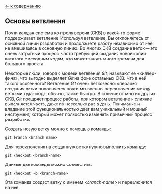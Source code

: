 [<- к содержанию](readme.md)

## Основы ветвления

Почти каждая система контроля версий (СКВ) в какой-то форме поддерживает ветвление. Используя ветвление, Вы отклоняетесь от основной линии разработки и продолжаете работу независимо от неё, не вмешиваясь в основную линию. Во многих СКВ создание веток — это очень затратный процесс, часто требующий создания новой копии каталога с исходным кодом, что может занять много времени для большого проекта.

Некоторые люди, говоря о модели ветвления *Git*, называют ее «киллер-фича», что выгодно выделяет *Git* на фоне остальных СКВ. Что в ней такого особенного? Ветвление *Git* очень легковесно: операция создания ветки выполняется почти мгновенно, переключение между ветками туда-сюда, обычно, также быстро. В отличие от многих других СКВ, *Git* поощряет процесс работы, при котором ветвление и слияние выполняется часто, даже по несколько раз в день. Понимание и владение этой функциональностью дает вам уникальный и мощный инструмент, который может полностью изменить привычный процесс разработки.

Создать новую ветку можно с помощью команды:

`git branch <branch name>`

Для переключения на созданную ветку нужно выполнить команду:

`git checkout <branch-name>`

Данные две команды можно совместить:

`git checkout -b <branch-name>`

Эта команда создаст ветку с именем *\<branch-name>*  и переключится на неё.